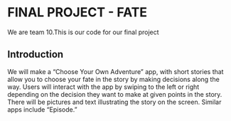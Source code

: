 # FINAL PROJECT - FATE
We are team 10.This is our code for our final project 

## Introduction
We will make a “Choose Your Own Adventure” app, with short stories that allow you
to choose your fate in the story by making decisions along the way. Users will interact
with the app by swiping to the left or right depending on the decision they want to
make at given points in the story. There will be pictures and text illustrating the
story on the screen. Similar apps include “Episode.”


